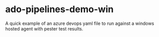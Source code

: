# ado-pipelines-demo-win

A quick example of an azure devops yaml file to run against a windows hosted agent with pester test results.